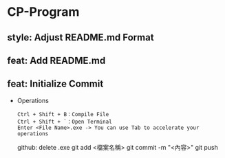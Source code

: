# CP-Program

## style: Adjust README.md Format

## feat: Add README.md

## feat: Initialize Commit

* Operations

    ```
    Ctrl + Shift + B：Compile File
    Ctrl + Shift + `：Open Terminal
    Enter <File Name>.exe -> You can use Tab to accelerate your operations
    ```

    github:
    delete .exe
    git add <檔案名稱>
    git commit -m "<內容>"
    git push